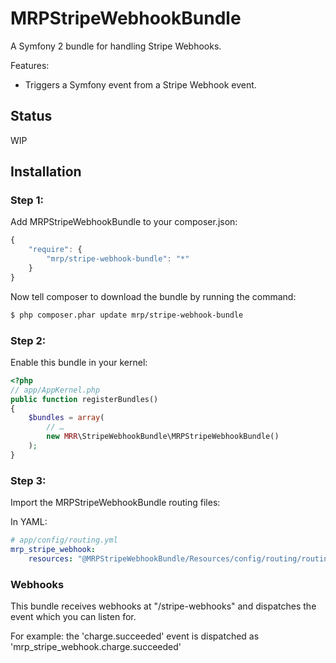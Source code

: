 # MRPStripeWebhookBundle #

A Symfony 2 bundle for handling Stripe Webhooks.

Features:
- Triggers a Symfony event from a Stripe Webhook event.

## Status ##
WIP

## Installation ##
### Step 1: ###
Add MRPStripeWebhookBundle to your composer.json:

```js
{
	"require": {
		"mrp/stripe-webhook-bundle": "*"
	}
}
```

Now tell composer to download the bundle by running the command:

``` bash
$ php composer.phar update mrp/stripe-webhook-bundle
```

### Step 2: ###
Enable this bundle in your kernel:

```php
<?php
// app/AppKernel.php
public function registerBundles()
{
	$bundles = array(
		// …
		new MRR\StripeWebhookBundle\MRPStripeWebhookBundle()
	);
}
```

### Step 3: ###
Import the MRPStripeWebhookBundle routing files:

In YAML:
```yaml
# app/config/routing.yml
mrp_stripe_webhook:
	resources: "@MRPStripeWebhookBundle/Resources/config/routing/routing.yml"
```

### Webhooks ###
This bundle receives webhooks at "/stripe-webhooks" and dispatches the event which you can listen for.

For example: the 'charge.succeeded' event is dispatched as 'mrp_stripe_webhook.charge.succeeded'